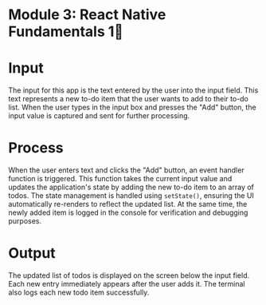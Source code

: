 # Module 3: React Native Fundamentals 1👋

# Input
The input for this app is the text entered by the user into the input field. This text represents a new to-do item that the user wants to add to their to-do list. When the user types in the input box and presses the "Add" button, the input value is captured and sent for further processing.

# Process
When the user enters text and clicks the "Add" button, an event handler function is triggered. This function takes the current input value and updates the application's state by adding the new to-do item to an array of todos. The state management is handled using `setState()`, ensuring the UI automatically re-renders to reflect the updated list. At the same time, the newly added item is logged in the console for verification and debugging purposes.

# Output
The updated list of todos is displayed on the screen below the input field. Each new entry immediately appears after the user adds it. The terminal also logs each new todo item successfully.

